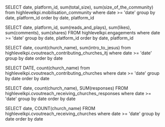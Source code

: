 SELECT 
date, platform_id, sum(total_size), sum(size_of_the_community)
from highlevelkpi.mobilisation_community where date >= 'date' group by date, platform_id order by date, platform_id

SELECT
  date, platform_id, sum(reads_and_plays), sum(likes), sum(comments), sum(shares)
FROM
    highlevelkpi.engagements where date >= 'date' group by date, platform_id order by date, platform_id

SELECT 
date, count(church_name), sum(intro_to_jesus)
from highlevelkpi.cvoutreach_contributing_churches_itj where date >= 'date' group by date order by date

SELECT 
DATE, count(church_name)
from highlevelkpi.cvoutreach_contributing_churches where date >= 'date' group by date order by date

SELECT 
date, count(church_name), SUM(responses)
FROM highlevelkpi.cvoutreach_receiving_churches_responses where date >= 'date' group by date order by date

SELECT 
date, COUNT(church_name)
FROM highlevelkpi.cvoutreach_receiving_churches where date >= 'date' group by date order by date
